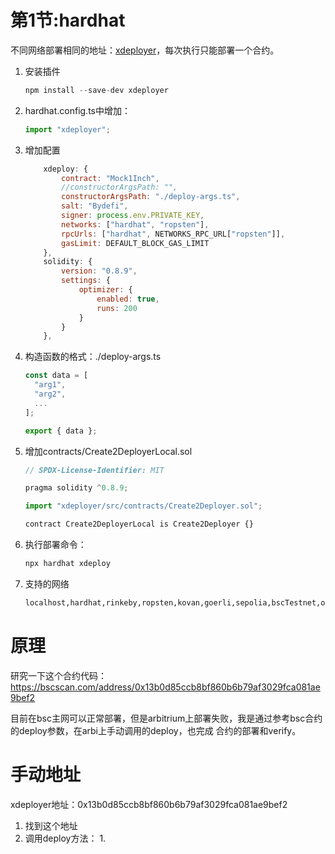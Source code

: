 # 第1节:hardhat

不同网络部署相同的地址：[xdeployer](https://www.npmjs.com/package/xdeployer)，每次执行只能部署一个合约。

1. 安装插件

   ```js
   npm install --save-dev xdeployer
   ```

2. hardhat.config.ts中增加：

   ```js
   import "xdeployer";
   ```

3. 增加配置

   ```js
       xdeploy: {
           contract: "Mock1Inch",
           //constructorArgsPath: "",
           constructorArgsPath: "./deploy-args.ts",
           salt: "Bydefi",
           signer: process.env.PRIVATE_KEY,
           networks: ["hardhat", "ropsten"],
           rpcUrls: ["hardhat", NETWORKS_RPC_URL["ropsten"]],
           gasLimit: DEFAULT_BLOCK_GAS_LIMIT
       },
       solidity: {
           version: "0.8.9",
           settings: {
               optimizer: {
                   enabled: true,
                   runs: 200
               }
           }
       },
   ```

4. 构造函数的格式：./deploy-args.ts

   ```js
   const data = [
     "arg1",
     "arg2",
     ...
   ];
   
   export { data };
   ```

5. 增加contracts/Create2DeployerLocal.sol

   ```js
   // SPDX-License-Identifier: MIT
   
   pragma solidity ^0.8.9;
   
   import "xdeployer/src/contracts/Create2Deployer.sol";
   
   contract Create2DeployerLocal is Create2Deployer {}
   ```

6. 执行部署命令：

   ```sh
   npx hardhat xdeploy
   ```

7. 支持的网络

   ```sh
   localhost,hardhat,rinkeby,ropsten,kovan,goerli,sepolia,bscTestnet,optimismTestnet,arbitrumTestnet,mumbai,hecoTestnet,fantomTestnet,fuji,sokol,moonbaseAlpha,alfajores,auroraTestnet,harmonyTestnet,spark,cronosTestnet,ethMain,bscMain,optimismMain,arbitrumMain,polygon,hecoMain,fantomMain,avalanche,gnosis,moonriver,moonbeam,celo,auroraMain,harmonyMain,autobahn,fuse,cronos.
   ```

# 原理

研究一下这个合约代码：https://bscscan.com/address/0x13b0d85ccb8bf860b6b79af3029fca081ae9bef2

目前在bsc主网可以正常部署，但是arbitrium上部署失败，我是通过参考bsc合约的deploy参数，在arbi上手动调用的deploy，也完成 合约的部署和verify。

# 手动地址

xdeployer地址：0x13b0d85ccb8bf860b6b79af3029fca081ae9bef2

1. 找到这个地址
2. 调用deploy方法：
   1. 
